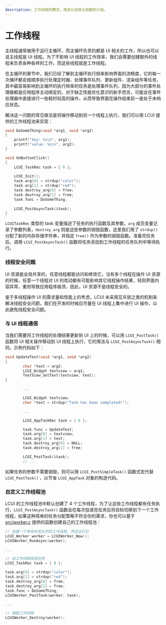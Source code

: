 ```yaml
---
description: 工作线程的概念、用途以及相关函数的介绍。
---
```


# 工作线程

主线程通常被用于运行主循环，而主循环负责的都是 UI 相关的工作，所以也可以说主线程是 UI 线程。为了不影响 UI 线程的工作效率，我们会需要创建额外的线程来负责各种各样的工作，而这些线程就是工作线程。

在主循环的章节中，我们已经了解到主循环执行频率影响界面的流畅度，它的每一次循环都会按顺序执行处理定时器、处理事件队列、更新组件、渲染组件等任务，其中最容易影响到主循环的执行频率的任务是处理事件队列，因为大部分的事件处理器都是应用程序主动绑定的，对于缺乏性能优化意识的新手而言，可能会在事件处理器中直接进行一些耗时较高的操作，从而导致界面在操作结束前一直处于未响应状态。

解决这一问题的常见做法是将操作移动到另一个线程上执行，我们可以用 LCUI 提供的工作线程池来实现：

```c
void DoSomeThing(void *arg1, void *arg2)
{
    printf("key: %s\n", arg1);
    printf("value: %s\n", arg2);
}

void OnButtonClick()
{
    LCUI_TaskRec task = { 0 };
    
    LCUI_Init();
    task.arg[0] = strdup("color");
    task.arg[1] = strdup("red");
    task.destroy_arg[0] = free;
    task.destroy_arg[1] = free;
    task.func = DoSomeThing;
    
    LCUI_PostAsyncTask(&task);
}
```

`LCUITaskRec` 类型的 task 变量描述了任务的执行函数及其参数，`arg` 成员变量记录了参数列表，`destroy_arg` 则是这些参数的销毁函数，这里我们用了 `strdup()` 分配了新的内存存储字符串，并指定 `free()` 作为参数的销毁函数。准备完任务后，调用 `LCUI_PostAsyncTask()` 函数将任务添加到工作线程的任务队列中等待执行。

### 线程安全问题

UI 资源是全局共享的，任意线程都能访问和修改它，当有多个线程在操作 UI 资源的时候，任意一个线程对 UI 的改动都有可能影响其它线程操作结果，轻则界面内容异常，重则导致应用程序崩溃，因此，UI 资源不是线程安全的。

鉴于多线程操作 UI 的需求量和性能上的考虑，LCUI 未采用互斥锁之类的机制来解决线程安全问题，我们在开发的时候应尽量在 UI 线程上集中进行 UI 操作，以此避免线程安全问题。

### **与 UI 线程通信**

当我们需要将工作线程的处理结果更新到 UI 上的时候，可以用 `LCUI_PostTask()` 函数将 UI 相关操作移动到 UI 线程上执行，它的用法与 `LCUI_PostAsyncTask()` 相同，示例代码如下：

```c
void UpdateText(void *arg1, void *arg2)
{
        char *text = arg2;
        LCUI_Widget textview = arg1;
        TextView_SetText(textview, text);
}

        ...

        LCUI_Widget textview;
        char *text = strdup("Task has been completed!");

        ...

        LCUI_AppTaskRec task = { 0 };

        task.func = UpdateText;
        task.arg[0] = textview;
        task.arg[1] = text;
        task.destroy_arg[0] = NULL;
        task.destroy_arg[1] = free;

        LCUI_PostTask(&task);
        // ...
```

如果任务的参数不需要销毁，则可以用 `LCUI_PostSimpleTask()` 函数式宏代替 `LCUI_PostTask()` ，以节省 `LCUI_AppTask` 对象的构造代码。

### 自定义工作线程池

LCUI 的工作线程池中默认创建了 4 个工作线程，为了让这些工作线程都有任务执行，`LCUI_PostAsyncTask()` 函数会在每次投递完任务后将目标切换到下一个工作线程，如果这种简单的任务分配策略不符合你的需求，你也可以基于 [src/worker.c](https://github.com/lc-soft/LCUI/blob/345031d74ca65225ec3623e0c92d448f54f5052b/src/worker.c) 提供的函数创建自己的工作线程池：

```c
// 创建一个带有任务队列的工作线程，然后运行它
LCUI_Worker worker = LCUIWorker_New();
LCUIWorker_RunAsync(worker);

...

// 给工作线程投递任务
LCUI_TaskRec task = { 0 };

task.arg[0] = strdup("color");
task.arg[1] = strdup("red");
task.destroy_arg[0] = free;
task.destroy_arg[1] = free;
task.func = DoSomeThing;
LCUIWorker_PostTask(worker, task);

...

// 销毁工作线程
LCUIWorker_Destroy(worker);
```



